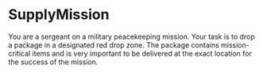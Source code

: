# SupplyMission
You are a sergeant on a military peacekeeping mission. Your task is to drop a package in a
designated red drop zone. The package contains mission-critical items and is very important
to be delivered at the exact location for the success of the mission.
